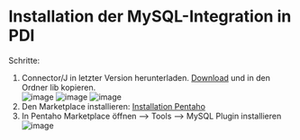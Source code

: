 # Installation der MySQL-Integration in PDI

Schritte:
1) Connector/J in letzter Version herunterladen. [Download](https://dev.mysql.com/downloads/connector/j/) und in den Ordner lib kopieren.   
![image](https://github.com/magruenefb3/DataIntegration/assets/97667586/0977d2e1-a820-40d2-bd7b-cee28988d7fa)
![image](https://github.com/magruenefb3/DataIntegration/assets/97667586/bffb114b-6ffe-40bf-a1a4-007ea85c14ca)
![image](https://github.com/magruenefb3/DataIntegration/assets/97667586/fd8d274b-dfdb-4d75-87a2-635cf875d562)
3) Den Marketplace installieren: [Installation Pentaho](Pentaho%20Data%20Integration.md)
4) In Pentaho Marketplace öffnen --> Tools --> MySQL Plugin installieren
![image](https://github.com/magruenefb3/DataIntegration/assets/97667586/bb0c1368-6969-4516-80b2-dd2d850139cf)



